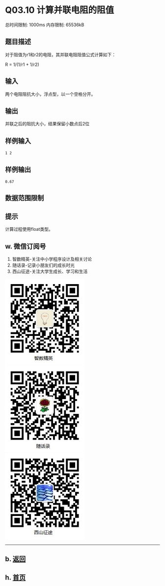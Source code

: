 # Q03.10 计算并联电阻的阻值

总时间限制: 1000ms 内存限制: 65536kB

## 题目描述

对于阻值为r1和r2的电阻，其并联电阻阻值公式计算如下：

R = 1/(1/r1 + 1/r2)

## 输入

两个电阻阻抗大小，浮点型，以一个空格分开。

## 输出

并联之后的阻抗大小，结果保留小数点后2位

## 样例输入

    1 2

## 样例输出

    0.67

## 数据范围限制

## 提示
   
计算过程使用float类型。

## w. 微信订阅号

1. 智数精英-关注中小学程序设计及相关讨论
2. 随话录-记录小朋友们的成长时光
3. 西山征途-关注大学生成长、学习和生活

![欢迎关注“智数精英”订阅号](../../assets/me/img/idea8.jpg)
![欢迎关注“随话录”订阅号](../../assets/me/img/shl8.jpg)
![欢迎关注“西山征途”订阅号](../../assets/me/img/xszt8.jpg)

----------

## b. [返回](../)
    
## h. [首页](../../)

